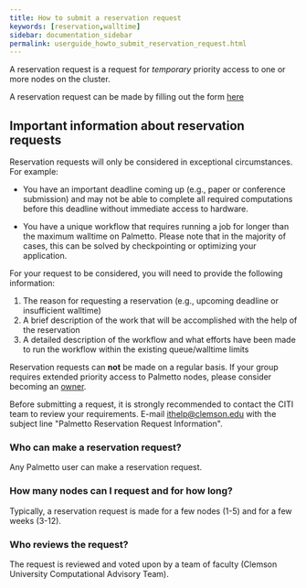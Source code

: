 ```yaml
---
title: How to submit a reservation request
keywords: [reservation,walltime]
sidebar: documentation_sidebar
permalink: userguide_howto_submit_reservation_request.html
---
```


A reservation request is a request for *temporary* priority access
to one or more nodes on the cluster.

A reservation request can be made by filling out the form [here](http://citi.clemson.edu/new-reservation)

## Important information about reservation requests

Reservation requests will only be considered in exceptional circumstances. For example:

* You have an important deadline coming up (e.g., paper or conference submission) and may not be able to
complete all required computations before this deadline without immediate access to hardware.

* You have a unique workflow that requires running a job for longer than the maximum walltime on Palmetto.
Please note that in the majority of cases, this can be solved by checkpointing or optimizing your application.

For your request to be considered, you will need to provide the following information:

1. The reason for requesting a reservation (e.g., upcoming deadline or insufficient walltime)
1. A brief description of the work that will be accomplished with the help of the reservation
1. A detailed description of the workflow and what efforts have been made to run the workflow within the existing
   queue/walltime limits

Reservation requests can **not** be made on a regular basis. If your group requires extended priority access
to Palmetto nodes, please consider becoming an [owner]({{site.baseurl}}/owners.html).

Before submitting a request, it is strongly recommended to contact the CITI team to review your requirements.
E-mail <ithelp@clemson.edu> with the subject line "Palmetto Reservation Request Information".


### Who can make a reservation request?

Any Palmetto user can make a reservation request.

### How many nodes can I request and for how long?

Typically, a reservation request is made for a few nodes (1-5) and for a few weeks (3-12).

### Who reviews the request?

The request is reviewed and voted upon by a team of faculty (Clemson University Computational Advisory Team).
